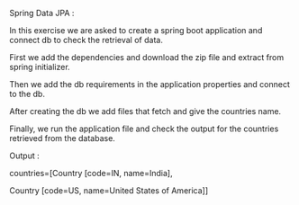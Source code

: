 Spring Data JPA :


In this exercise we are asked to create a spring boot application and connect db to check the retrieval of data.

First we add the dependencies and download the zip file and extract from spring initializer.

Then we add the db requirements in the application properties and connect to the db.

After creating the db we add files that fetch and give the countries name.

Finally, we run the application file and check the output for the countries retrieved from the database.

Output :

countries=[Country [code=IN, name=India], 

Country [code=US, name=United States of America]]
